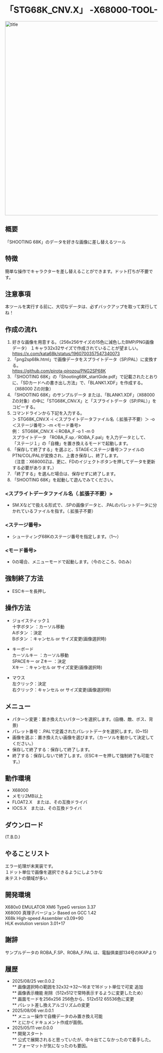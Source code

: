 # 「STG68K_CNV.X」  -X68000-TOOL-  
 <img width="640" alt="title" src="https://github.com/kata68k/X68000/tree/master/Material/202508252143360011.png">  


## 概要  
「SHOOTING 68K」のデータを好きな画像に差し替えるツール  

## 特徴  
簡単な操作でキャラクターを差し替えることができます。ドット打ちが不要です。  

## 注意事項  
本ツールを実行する前に、大切なデータは、必ずバックアップを取って実行してね！  

## 作成の流れ  
1. 好きな画像を用意する。（256x256サイズの15色に減色したBMP/PNG画像データ） １キャラ32x32サイズで作成されていることが望ましい。  
     https://x.com/kata68k/status/1960700357547340073
1. 「png2sp68k.html」で画像データをスプライトデータ（SP/PAL）に変換する。  
     https://github.com/pirota-pirozou/PNG2SP68K  
1. 「SHOOTING 68K」の「Shooting68K_startGide.pdf」で記載されたとおりに、「SDカードへの書き出し方法」で、「BLANK1.XDF」を作成する。（X68000 Zの対象）  
1. 「SHOOTING 68K」のサンプルデータ または、「BLANK1.XDF」（X68000 Zの対象）の中に「STG68K_CNV.X」と「スプライトデータ（SP/PAL）」をコピーする。  
1. コマンドラインから下記を入力する。  
＞ STG68K_CNV.X -i ＜スプライトデータファイル名（.拡張子不要）＞ -o ＜ステージ番号＞ -m <モード番号>  
例： STG68K_CNV.X -i ROBA_F -o 1 -m 0  
スプライトデータ 「ROBA_F.sp／ROBA_F.pal」を入力データとして、  
「ステージ１」の「自機」を置き換えるモードで起動します。  
1. 「保存して終了する」を選ぶと、STAGE＜ステージ番号＞ファイルのPTN/COL/PALが変換され、上書き保存し、終了します。  
（注意：X68000Zは、更に、FDのイジェクトボタンを押してデータを更新する必要があります。）  
1. 「終了する」を選んだ場合は、保存せずに終了します。  
1. 「SHOOTING 68K」を起動して遊んでみてください。  

### <スプライトデータファイル名（.拡張子不要）>  
*  SM.Xなどで扱える形式で、.SPの画像データと、.PALのパレットデータに分かれているファイルを指す。（.拡張子不要）  

### <ステージ番号>  
*  シューティング68Kのステージ番号を指定します。（1～）  

### <モード番号>  
*  0の場合、メニューモードで起動します。（今のところ、0のみ）  

## 強制終了方法  
* ESCキーを長押し  

## 操作方法  
* ジョイスティック１  
十字ボタン  ：カーソル移動  
Aボタン     ：決定  
Bボタン     ：キャンセル or サイズ変更(画像選択時)  

* キーボード  
カーソルキー       ：カーソル移動  
SPACEキー or Zキー ：決定  
Xキー              ：キャンセル or サイズ変更(画像選択時)  

* マウス  
左クリック：決定  
右クリック：キャンセル or サイズ変更(画像選択時)  

## メニュー  
* パターン変更：置き換えたいパターンを選択します。(自機、敵、ボス、背景)  
* パレット番号：.PALで定義されたパレットデータを選択します。(0~15)  
* 画像を選ぶ：置き換えたい画像を選びます。（カーソルを動かして決定してください。）  
* 保存して終了する：保存して終了します。  
* 終了する：保存しないで終了します。（ESCキーを押して強制終了も可能です。）  

## 動作環境  
* X68000  
* メモリ2MB以上  
* FLOAT2.X　または、その互換ドライバ  
* IOCS.X　または、その互換ドライバ  

## ダウンロード  
(T.B.D.)  

## やることリスト  
エラー処理が未実装です。  
１ドット単位で画像を選択できるようにしようかな  
未テストの領域が多い  

## 開発環境  
X680x0 EMULATOR XM6 TypeG version 3.37  
X68000 真理子バージョン Based on GCC 1.42  
X68k High-speed Assembler v3.09+90  
HLK evolution version 3.01+17  

## 謝辞  
サンプルデータの ROBA_F.SP、ROBA_F.PAL は、電脳俱楽部134号のIKAPより  

## 履歴  
* 2025/08/25	ver.0.0.2  
** 画像選択時の範囲を32x32→32～16まで16ドット単位で可変 追加  
** 画像表示機能 削除（512x512で常時表示するように変更したため）  
** 画面モードを256x256 256色から、512x512 65536色に変更  
** パレット差し換えアルゴリズムの変更  
* 2025/08/06	ver.0.0.1  
** メニュー操作で自機データのみ置き換え可能  
** とにかくドキュメント作成が面倒。  
* 2025/05/11	ver.0.0.0  
** 開発スタート  
** 公式で展開されると思っていたが、中々出てこなかったので着手した。  
** フォーマットが気になったのも要因。  

